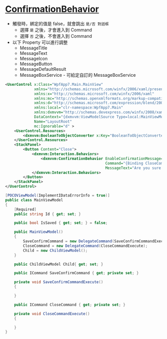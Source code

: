# [ConfirmationBehavior](https://documentation.devexpress.com/WPF/17372/MVVM-Framework/Behaviors/Predefined-Set/ConfirmationBehavior)

- 觸發時，綁定的值是 false，就會跳出 `是/否 對話框`
  - 選擇 `是` 之後，才會進入到 Command
  - 選擇 `否` 之後，不會進入到 Command
- 以下 Property 可以進行調整
  - MessageTitle 
  - MessageText
  - MessageIcon
  - MessageButton 
  - MessageDefaultResult 
  - MessageBoxService - 可給定自訂的 MessageBoxService

```xml
<UserControl x:Class="WpfApp7.Main.MainView"
             xmlns="http://schemas.microsoft.com/winfx/2006/xaml/presentation"
             xmlns:x="http://schemas.microsoft.com/winfx/2006/xaml"
             xmlns:mc="http://schemas.openxmlformats.org/markup-compatibility/2006"
             xmlns:d="http://schemas.microsoft.com/expression/blend/2008"
             xmlns:local="clr-namespace:WpfApp7.Main"
             xmlns:dxmvvm="http://schemas.devexpress.com/winfx/2008/xaml/mvvm"
             DataContext="{dxmvvm:ViewModelSource Type=local:MainViewModel}"
             Name="LayoutRoot"
             mc:Ignorable="d" >
    <UserControl.Resources>
        <dxmvvm:BooleanToObjectConverter x:Key="BooleanToObjectConverterKey" TrueValue="Saved!" FalseValue="Unsaved!"/>
    </UserControl.Resources>
    <StackPanel>
        <Button Content="Close">
            <dxmvvm:Interaction.Behaviors>
                <dxmvvm:ConfirmationBehavior EnableConfirmationMessage="{Binding IsSaved, Converter={StaticResource BooleanToObjectConverterKey}}"
                                             Command="{Binding CloseCommand}"
                                             MessageText="Are you sure to close the unsaved document?"/>
            </dxmvvm:Interaction.Behaviors>
        </Button>
    </StackPanel>
</UserControl>
```

```csharp
[POCOViewModel(ImplementIDataErrorInfo = true)]
public class MainViewModel
{
    [Required]
    public string Id { get; set; }

    public bool IsSaved { get; set; } = false;

    public MainViewModel()
    {
        SaveConfirmCommand = new DelegateCommand(SaveConfirmCommandExecute);
        CloseCommand = new DelegateCommand(CloseCommandExecute);
        Child = new ChildViewModel();
    }

    public ChildViewModel Child{ get; set; }

    public ICommand SaveConfirmCommand { get; private set; }

    private void SaveConfirmCommandExecute()
    {

    }

    public ICommand CloseCommand { get; private set; }

    private void CloseCommandExecute()
    {

    }
}
```
